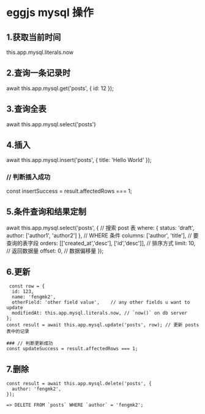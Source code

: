 # eggjs mysql 操作

 ## 1.获取当前时间
 
   this.app.mysql.literals.now
 
 ## 2.查询一条记录时 
 
   await this.app.mysql.get('posts', { id: 12 });
 
 ## 3.查询全表
 
   await this.app.mysql.select('posts')
 
 ## 4.插入  
 
   await this.app.mysql.insert('posts', { title: 'Hello World' });
   ### // 判断插入成功
   const insertSuccess = result.affectedRows === 1;
 
 ## 5.条件查询和结果定制 
 
  await this.app.mysql.select('posts', { // 搜索 post 表
  where: { status: 'draft', author: ['author1', 'author2'] }, // WHERE 条件
  columns: ['author', 'title'], // 要查询的表字段
  orders: [['created_at','desc'], ['id','desc']], // 排序方式
  limit: 10, // 返回数据量
  offset: 0, // 数据偏移量
 });
 
 ## 6.更新 
 
	 const row = {
	  id: 123,
	  name: 'fengmk2',
	  otherField: 'other field value',    // any other fields u want to update
	  modifiedAt: this.app.mysql.literals.now, // `now()` on db server
	};
	const result = await this.app.mysql.update('posts', row); // 更新 posts 表中的记录
	
	### // 判断更新成功
	const updateSuccess = result.affectedRows === 1;


 ## 7.删除
 
	const result = await this.app.mysql.delete('posts', {
	  author: 'fengmk2',
	});

	=> DELETE FROM `posts` WHERE `author` = 'fengmk2';
 
 